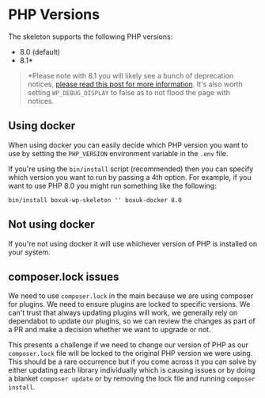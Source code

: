 # PHP Versions

The skeleton supports the following PHP versions:

* 8.0 (default)
* 8.1*

> *Please note with 8.1 you will likely see a bunch of deprecation notices, [please read this post for more information](https://make.wordpress.org/core/2022/01/10/wordpress-5-9-and-php-8-0-8-1/).
> It's also worth setting `WP_DEBUG_DISPLAY` to false as to not flood the page with notices.

## Using docker

When using docker you can easily decide which PHP version you want to use by setting the `PHP_VERSION` environment variable in the `.env` file.

If you're using the `bin/install` script (recommended) then you can specify which version you want to run by passing a 4th option.
For example, if you want to use PHP 8.0 you might run something like the following:

`bin/install boxuk-wp-skeleton '' boxuk-docker 8.0`

## Not using docker

If you're not using docker it will use whichever version of PHP is installed on your system.

## composer.lock issues

We need to use `composer.lock` in the main because we are using composer for plugins. We need
to ensure plugins are locked to specific versions. We can't trust that always updating plugins will work, we
generally rely on dependabot to update our plugins, so we can review the changes as part of a PR and
make a decision whether we want to upgrade or not.

This presents a challenge if we need to change our version of PHP as our `composer.lock` file will be locked
to the original PHP version we were using. This should be a rare occurrence but if you come across it you can solve
by either updating each library individually which is causing issues or by doing a blanket `composer update` or by removing the
lock file and running `composer install`.
